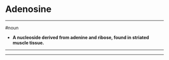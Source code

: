 # Adenosine
---
#noun
- **A nucleoside derived from adenine and ribose, found in striated muscle tissue.**
---
---
